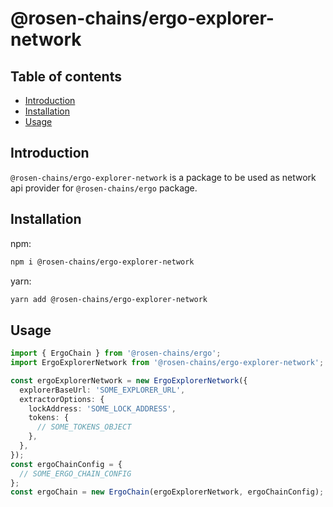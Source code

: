 # @rosen-chains/ergo-explorer-network

## Table of contents

- [Introduction](#introduction)
- [Installation](#installation)
- [Usage](#usage)

## Introduction

`@rosen-chains/ergo-explorer-network` is a package to be used as network api
provider for `@rosen-chains/ergo` package.

## Installation

npm:

```sh
npm i @rosen-chains/ergo-explorer-network
```

yarn:

```sh
yarn add @rosen-chains/ergo-explorer-network
```

## Usage

```ts
import { ErgoChain } from '@rosen-chains/ergo';
import ErgoExplorerNetwork from '@rosen-chains/ergo-explorer-network';

const ergoExplorerNetwork = new ErgoExplorerNetwork({
  explorerBaseUrl: 'SOME_EXPLORER_URL',
  extractorOptions: {
    lockAddress: 'SOME_LOCK_ADDRESS',
    tokens: {
      // SOME_TOKENS_OBJECT
    },
  },
});
const ergoChainConfig = {
  // SOME_ERGO_CHAIN_CONFIG
};
const ergoChain = new ErgoChain(ergoExplorerNetwork, ergoChainConfig);
```
